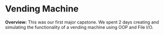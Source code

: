 # Vending Machine

**Overview:** This was our first major capstone. We spent 2 days creating and simulating the functionality of a vending machine using OOP and File I/O.
